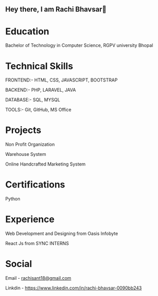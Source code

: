 ## Hey there, I am Rachi Bhavsar👋

 
# Education 

Bachelor of Technology in Computer Science, RGPV university Bhopal 


# Technical Skills 

FRONTEND:- HTML, CSS, JAVASCRIPT, BOOTSTRAP

BACKEND:- PHP, LARAVEL, JAVA

DATABASE:- SQL, MYSQL

TOOLS:- Git, GitHub, MS Office

# Projects

Non Profit Organization

Warehouse System

Online Handcrafted Marketing System

# Certifications

Python

# Experience

Web Development and Designing from Oasis Infobyte

React Js from SYNC INTERNS




# Social

Email - rachisant18@gmail.com

Linkdin - https://www.linkedin.com/in/rachi-bhavsar-0090bb243

<!--
**RachiBhavsar/RachiBhavsar** is a ✨ _special_ ✨ repository because its `README.md` (this file) appears on your GitHub profile.

Here are some ideas to get you started:

- 🔭 I’m currently working on ...
- 🌱 I’m currently learning ...
- 👯 I’m looking to collaborate on ...
- 🤔 I’m looking for help with ...
- 💬 Ask me about ...
- 📫 How to reach me: ...
- 😄 Pronouns: ...
- ⚡ Fun fact: ...
-->

